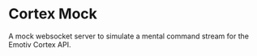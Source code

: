 # Cortex Mock
A mock websocket server to simulate a mental command stream for the Emotiv Cortex API.  
